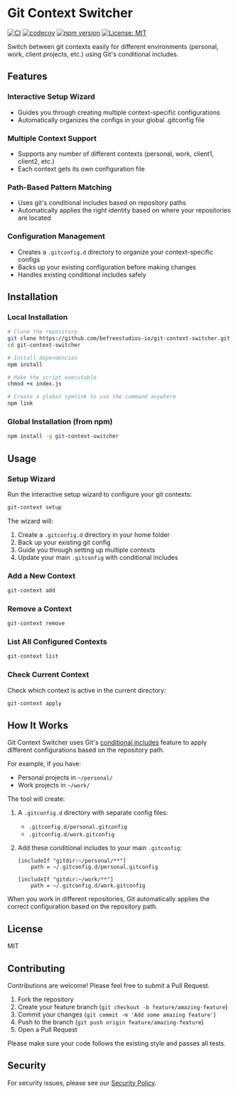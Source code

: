 # Git Context Switcher

[![CI](https://github.com/befreestudios-io/git-context-switcher/actions/workflows/ci.yml/badge.svg)](https://github.com/befreestudios-io/git-context-switcher/actions/workflows/ci.yml)
[![codecov](https://codecov.io/gh/befreestudios-io/git-context-switcher/graph/badge.svg?token=5B3VS4IIVF)](https://codecov.io/gh/befreestudios-io/git-context-switcher)
[![npm version](https://img.shields.io/npm/v/git-context-switcher.svg)](https://www.npmjs.com/package/git-context-switcher)
[![License: MIT](https://img.shields.io/badge/License-MIT-yellow.svg)](https://opensource.org/licenses/MIT)

Switch between git contexts easily for different environments (personal, work, client projects, etc.) using Git's conditional includes.

## Features

### Interactive Setup Wizard
- Guides you through creating multiple context-specific configurations
- Automatically organizes the configs in your global .gitconfig file

### Multiple Context Support
- Supports any number of different contexts (personal, work, client1, client2, etc.)
- Each context gets its own configuration file

### Path-Based Pattern Matching
- Uses git's conditional includes based on repository paths
- Automatically applies the right identity based on where your repositories are located

### Configuration Management
- Creates a `.gitconfig.d` directory to organize your context-specific configs
- Backs up your existing configuration before making changes
- Handles existing conditional includes safely

## Installation

### Local Installation

```bash
# Clone the repository
git clone https://github.com/befreestudios-io/git-context-switcher.git
cd git-context-switcher

# Install dependencies
npm install

# Make the script executable
chmod +x index.js

# Create a global symlink to use the command anywhere
npm link
```

### Global Installation (from npm)

```bash
npm install -g git-context-switcher
```

## Usage

### Setup Wizard

Run the interactive setup wizard to configure your git contexts:

```bash
git-context setup
```

The wizard will:
1. Create a `.gitconfig.d` directory in your home folder
2. Back up your existing git config
3. Guide you through setting up multiple contexts
4. Update your main `.gitconfig` with conditional includes

### Add a New Context

```bash
git-context add
```

### Remove a Context

```bash
git-context remove
```

### List All Configured Contexts

```bash
git-context list
```

### Check Current Context

Check which context is active in the current directory:

```bash
git-context apply
```

## How It Works

Git Context Switcher uses Git's [conditional includes](https://git-scm.com/docs/git-config#_conditional_includes) feature to apply different configurations based on the repository path.

For example, if you have:
- Personal projects in `~/personal/`
- Work projects in `~/work/`

The tool will create:
1. A `.gitconfig.d` directory with separate config files:
   - `.gitconfig.d/personal.gitconfig`
   - `.gitconfig.d/work.gitconfig`

2. Add these conditional includes to your main `.gitconfig`:
   ```
   [includeIf "gitdir:~/personal/**"]
       path = ~/.gitconfig.d/personal.gitconfig

   [includeIf "gitdir:~/work/**"]
       path = ~/.gitconfig.d/work.gitconfig
   ```

When you work in different repositories, Git automatically applies the correct configuration based on the repository path.


## License

MIT

## Contributing

Contributions are welcome! Please feel free to submit a Pull Request.

1. Fork the repository
2. Create your feature branch (`git checkout -b feature/amazing-feature`)
3. Commit your changes (`git commit -m 'Add some amazing feature'`)
4. Push to the branch (`git push origin feature/amazing-feature`)
5. Open a Pull Request

Please make sure your code follows the existing style and passes all tests.

## Security

For security issues, please see our [Security Policy](SECURITY.md).